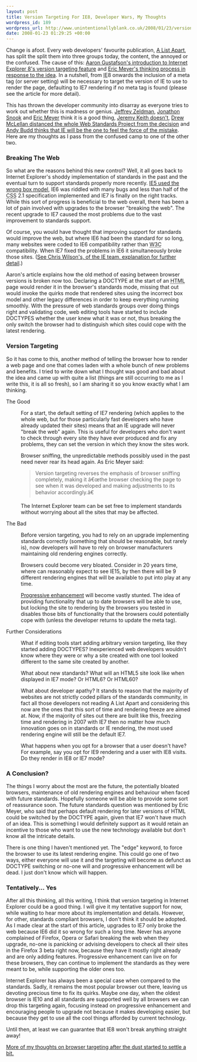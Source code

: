 ```yaml
---
layout: post
title: Version Targeting For IE8, Developer Wars, My Thoughts
wordpress_id: 189
wordpress_url: http://www.unintentionallyblank.co.uk/2008/01/23/version-targeting-for-ie8-developer-wars-my-thoughts/
date: 2008-01-23 01:29:25 +00:00
---
```

<p>Change is afoot. Every web developers' favourite publication, <a href="http://www.alistapart.com">A List Apart</a>, has split the split them into three groups today, the content, the annoyed or the confused. The cause of this: <a href="http://alistapart.com/articles/beyonddoctype">Aaron Gustafson's introduction to Internet Explorer 8's version targeting feature</a> and <a href="http://alistapart.com/articles/fromswitchestotargets">Eric Meyer's thinking process in response to the idea</a>. In a nutshell, from <abbr title="Internet Explorer">IE</abbr>8 onwards the inclusion of a meta tag (or server setting) will be necessary to target the version of IE to use to render the page, defaulting to IE7 rendering if no meta tag is found (please see the article for more detail).</p>

<p>This has thrown the developer community into disarray as everyone tries to work out whether this is madness or genius. <a href="http://www.zeldman.com/2008/01/22/in-defense-of-version-targeting/">Jeffrey Zeldman</a>, <a href="http://snook.ca/archives/browsers/version_targeting_ie8/">Jonathon Snook</a> and <a href="http://meyerweb.com/eric/thoughts/2008/01/22/targeted/">Eric Meyer</a> think it is a good thing, <a href="http://adactio.com/journal/1402/">Jeremy Keith doesn't</a>, <a href="http://www.webstandards.org/2008/01/22/microsofts-version-targeting-proposal/">Drew McLellan distanced the whole Web Standards Project from the decision</a> and <a href="http://www.andybudd.com/archives/2008/01/has_internet_ex/">Andy Budd thinks that IE will be the one to feel the force of the mistake</a>. Here are my thoughts as I pass from the confused camp to one of the other two.</p>

<h3>Breaking The Web</h3>

<p>So what are the reasons behind this new control? Well, it all goes back to Internet Explorer's shoddy implementation of standards in the past and the eventual turn to support standards properly more recently. <a href="http://en.wikipedia.org/wiki/Internet_Explorer_box_model_bug">IE5 used the wrong box model</a>, IE6 was riddled with many bugs and less than half of the <abbr title="Cascading Style Sheet">CSS</abbr> 2.1 specification implemented and IE7 is finally on the right tracks. While this sort of progress is beneficial to the web overall, there has been a lot of pain involved with upgrades to the browser "breaking the web". The recent upgrade to IE7 caused the most problems due to the vast improvement to standards support.</p>

<p>Of course, you would have thought that improving support for standards would improve the web, but where IE6 had been the standard for so long, many websites were coded to IE6 compatibility rather than <abbr title="World Wide Web Consortium">W3C</abbr> compatibility. When IE7 fixed the problems in IE6 it simultaneously broke those sites. (<a href="http://blogs.msdn.com/ie/archive/2008/01/21/compatibility-and-ie8.aspx">See Chris Wilson's, of the IE team, explanation for further detail</a>.)</p>

<p>Aaron's article explains how the old method of easing between browser versions is broken now too. Declaring a DOCTYPE at the start of an <abbr title="Hyper Text Markup Language">HTML</abbr> page would render it in the browser's standards mode, missing that out would invoke the quirks mode that rendered sites using the incorrect box model and other legacy differences in order to keep everything running smoothly. With the pressure of web standards groups over doing things right and validating code, web editing tools have started to include DOCTYPES whether the user knew what it was or not, thus breaking the only switch the browser had to distinguish which sites could cope with the latest rendering.</p>

<h3>Version Targeting</h3>

<p>So it has come to this, another method of telling the browser how to render a web page and one that comes laden with a whole bunch of new problems and benefits. I tried to write down what I thought was good and bad about the idea and came up with quite a list (things are still occurring to me as I write this, it is all so fresh), so I am sharing it so you know exactly what I am thinking.</p>

<dl>
<dt>The Good</dt>
<dd><p>For a start, the default setting of IE7 rendering (which applies to the whole web, but for those particularly fast developers who have already updated their sites) means that an IE upgrade will never "break the web" again. This is useful for developers who don't want to check through every site they have ever produced and fix any problems, they can set the version in which they know the sites work.</p></dd>
<dd><p>Browser sniffing, the unpredictable methods possibly used in the past need never rear its head again. As Eric Meyer said:</p><blockquote cite="http://alistapart.com/articles/fromswitchestotargets"><p>Version targeting reverses the emphasis of browser sniffing completely, making it â€œthe browser checking the page to see when it was developed and making adjustments to its behavior accordingly.â€</p></blockquote></dd>
<dd><p>The Internet Explorer team can be set free to implement standards without worrying about all the sites that may be affected.</p></dd>
<dt>The Bad</dt>
<dd><p>Before version targeting, you had to rely on an upgrade implementing standards correctly (something that should be reasonable, but rarely is), now developers will have to rely on browser manufacturers maintaining old rendering engines correctly.</p></dd>
<dd><p>Browsers could become very bloated. Consider in 20 years time, where can reasonably expect to see IE15, by then there will be 9 different rendering engines that will be available to put into play at any time.</p></dd>
<dd><p><a href="http://en.wikipedia.org/wiki/Progressive_enhancement">Progressive enhancement</a> will become vastly stunted. The idea of providing functionality that up to date browsers will be able to use, but locking the site to rendering by the browsers you tested in disables those bits of functionality that the browsers could potentially cope with (unless the developer returns to update the meta tag).</p></dd>
<dt>Further Considerations</dt>
<dd><p>What if editing tools start adding arbitrary version targeting, like they started adding DOCTYPES? Inexperienced web developers wouldn't know where they were or why a site created with one tool looked different to the same site created by another.</p></dd>
<dd><p>What about new standards? What will an HTML5 site look like when displayed in IE7 mode? Or HTML6? Or HTML60?</p></dd>
<dd><p>What about developer apathy? It stands to reason that the majority of websites are not strictly coded pillars of the standards community, in fact all those developers not reading A List Apart and considering this now are the ones that this sort of time and rendering freeze are aimed at. Now, if the majority of sites out there are built like this, freezing time and rendering in 2007 with IE7 then no matter how much innovation goes on in standards or IE rendering, the most used rendering engine will still be the default IE7.</p></dd>
<dd><p>What happens when you opt for a browser that a user doesn't have? For example, say you opt for IE9 rendering and a user with IE8 visits. Do they render in IE8 or IE7 mode?</p></dd>
</dl>

<h3>A Conclusion?</h3>

<p>The things I worry about the most are the future, the potentially bloated browsers, maintenance of old rendering engines and behaviour when faced with future standards. Hopefully someone will be able to provide some sort of reassurance soon. The future standards question was mentioned by Eric Meyer, who said that perhaps default rendering for later versions of HTML could be switched by the DOCTYPE again, given that IE7 won't have much of an idea. This is something I would definitely support as it would retain an incentive to those who want to use the new technology available but don't know all the intricate details.</p>

<p>There is one thing I haven't mentioned yet. The "edge" keyword, to force the browser to use its latest rendering engine. This could go one of two ways, either everyone will use it and the targeting will become as defunct as DOCTYPE switching or no-one will and progressive enhancement will be dead. I just don't know which will happen.</p>

<h3>Tentatively... Yes</h3>

<p>After all this thinking, all this writing, I think that version targeting in Internet Explorer could be a good thing. I will give it my tentative support for now, while waiting to hear more about its implementation and details. However, for other, standards compliant browsers, I don't think it should be adopted. As I made clear at the start of this article, upgrades to IE7 only broke the web because IE6 did it so wrong for such a long time. Never has anyone complained of Firefox, Opera or Safari breaking the web when they upgrade, no-one is panicking or advising developers to check all their sites in the Firefox 3 beta right now, because they have it mostly right already and are only adding features. Progressive enhancement can live on for these browsers, they can continue to implement the standards as they were meant to be, while supporting the older ones too.</p>

<p>Internet Explorer has always been a special case when compared to the standards. Sadly, it remains the most popular browser out there, leaving us devoting precious time to fix its quirks. Maybe one day, when the oldest browser is IE10 and all standards are supported well by all browsers we can drop this targeting again, focusing instead on progressive enhancement and encouraging people to upgrade not because it makes developing easier, but because they get to use all the cool things afforded by current technology.</p>
<p>Until then, at least we can guarantee that IE8 won't break anything straight away!</p>

<p><ins><a href="http://www.unintentionallyblank.co.uk/2008/01/24/version-targeting-html5-and-the-other-browsers/">More of my thoughts on browser targeting after the dust started to settle a bit.</a></ins></p>
